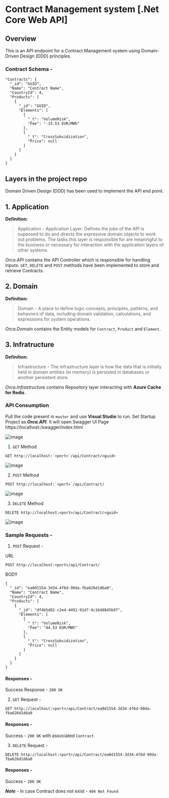 # Contract Management system [.Net Core Web API]

## Overview
This is an API endpoint for a Contract Management system using Domain-Driven Design (DDD) principles. 

### Contract Schema - 

```
"Contracts": {
  "_id": "GUID",
  "Name": "Contract Name",
  "CountryId": 4,
  "Products": [
    {
      "_id": "GUID",
      "Elements": [
        {
          "_t": "VolumeRisk",
          "Fee": "-33.53 EUR/MWh"
        },
        {
          "_t": "CrossSubsidization",
          "Price": null
        }
      ]
    }
  ]
}
```

## Layers in the project repo

Domain Driven Design (DDD) has been used to implement the API end point. 

## 1. Application
**Definition:**
> Application - Application Layer: Defines the jobs of the API is supposed to do and directs the expressive domain objects to work out problems. The tasks this layer is responsible for are meaningful to the business or necessary for interaction with the application layers of other systems

*Orca.API* contains the API Controller which is responsible for handling inputs. `GET`, `DELETE` and `POST` methods have been implemented to store and retrieve Contracts.

## 2. Domain

**Definition:**
> Domain - A place to define logic concepts, principles, patterns, and behaviors of data, including domain validation, calculations, and expressions for system operations.

*Orca.Domain* contains the Entity models for `Contract`, `Product` and `Element`.

## 3. Infratructure

**Definition:**
> Infrastructure - The infrastructure layer is how the data that is initially held in domain entities (in memory) is persisted in databases or another persistent store.

*Orca.Infrastructure* contains Repository layer interacting with **Azure Cache for Redis**.  


### API Consumption
Pull the code present in `master` and use **Visual Studio** to run. Set Startup Project as ***Orca.API***. It will open Swagger UI Page
https://localhost:<port>/swagger/index.html

![image](https://github.com/AjitAccent/Orca_CodeChallenge/assets/164047233/5aeff173-1e71-46f2-8bbf-33eaa4d3ea22)

1.  `GET` Method
```
GET http://localhost:`<port>`/api/Contract/<guid>
```
![image](https://github.com/AjitAccent/Orca_CodeChallenge/assets/164047233/0a993235-d339-42ee-9d1d-11012e862639)

2. `POST` Method
```
POST http://localhost:`<port>`/api/Contract/
```
![image](https://github.com/AjitAccent/Orca_CodeChallenge/assets/164047233/14d5c76e-b159-43f7-b12c-6938059feded)

3. `DELETE` Method
```
DELETE http://localhost:<port>/api/Contract/<guid>
```
![image](https://github.com/AjitAccent/Orca_CodeChallenge/assets/164047233/03f80826-28b0-4e78-b950-d14e380218b2)

### Sample Requests -
1. `POST` Request -

URL
```
POST http://localhost:<port>/api/Contract/
```
BODY

```
{
  "_id": "ea0d1554-3d34-4f6d-90da-fba626d1d6a0",
  "Name": "Contract Name",
  "CountryId": 4,
  "Products": [
    {
      "_id": "df4b5d82-c2ed-4491-91d7-4c1648845b97",
      "Elements": [
        {
          "_t": "VolumeRisk",
          "Fee": "44.53 EUR/MWh"
        },
        {
          "_t": "CrossSubsidization",
          "Price": null
        }
      ]
    }
  ]
}
```
#### Responses -
Success Response - `200 OK`

2. `GET` Request -
```
GET http://localhost:<port>/api/Contract/ea0d1554-3d34-4f6d-90da-fba626d1d6a0
```

#### Responses -
Success - `200 OK` with associated `Contract`

3. `DELETE` Request -
```
DELETE http://localhost:<port>/api/Contract/ea0d1554-3d34-4f6d-90da-fba626d1d6a0
```

#### Responses -
Success - `200 OK`    

***Note*** - In case Contract does not exist - `404 Not Found`   

